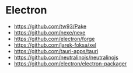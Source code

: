 <h1>Electron</h1>
<ul>
<li><a href="https://github.com/tw93/Pake">https://github.com/tw93/Pake</a></li>
<li><a href="https://github.com/nexe/nexe">https://github.com/nexe/nexe</a></li>
<li><a href="https://github.com/electron/forge">https://github.com/electron/forge</a></li>
<li><a href="https://github.com/jarek-foksa/xel">https://github.com/jarek-foksa/xel</a></li>
<li><a href="https://github.com/tauri-apps/tauri">https://github.com/tauri-apps/tauri</a></li>
<li><a href="https://github.com/neutralinojs/neutralinojs">https://github.com/neutralinojs/neutralinojs</a></li>
<li><a href="https://github.com/electron/electron-packager">https://github.com/electron/electron-packager</a></li>
</ul>